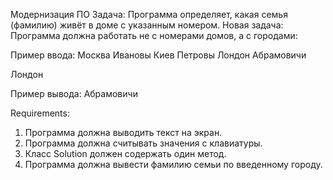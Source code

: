 Модернизация ПО
Задача: Программа определяет, какая семья (фамилию) живёт в доме с указанным номером.
Новая задача: Программа должна работать не с номерами домов, а с городами:

Пример ввода:
Москва
Ивановы
Киев
Петровы
Лондон
Абрамовичи

Лондон

Пример вывода:
Абрамовичи


Requirements:
1. Программа должна выводить текст на экран.
2. Программа должна считывать значения с клавиатуры.
3. Класс Solution должен содержать один метод.
4. Программа должна вывести фамилию семьи по введенному городу.
